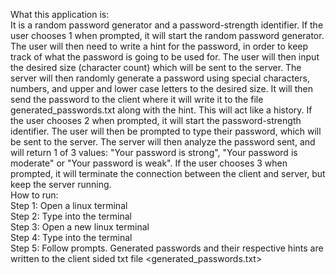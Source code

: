 What this application is:  
It is a random password generator and a password-strength identifier. If the user chooses 1 when prompted, it will start the random password generator. The user will then need to write a hint for the password, in order to keep track of what the password is going to be used for. The user will then input the desired size (character count) which will be sent to the server. The server will then randomly generate a password using special characters, numbers, and upper and lower case letters to the desired size. It will then send the password to the client where it will write it to the file generated_passwords.txt along with the hint. This will act like a history. If the user chooses 2 when prompted, it will start the password-strength identifier. The user will then be prompted to type their password, which will be sent to the server. The server will then analyze the password sent, and will return 1 of 3 values: "Your password is strong", "Your password is moderate" or "Your password is weak". If the user chooses 3 when prompted, it will terminate the connection between the client and server, but keep the server running.  
  How to run:  
Step 1: Open a linux terminal  
Step 2: Type <java MathServer> into the terminal  
Step 3: Open a new linux terminal  
Step 4: Type <java MathClient> into the terminal  
Step 5: Follow prompts. Generated passwords and their respective hints are written to the client sided txt file <generated_passwords.txt>  
